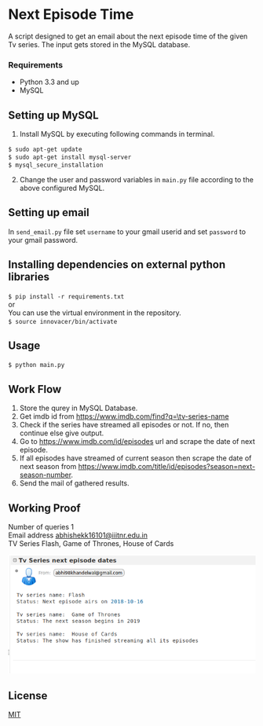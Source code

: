 # Next Episode Time

A script designed to get an email about the next episode time of the given Tv series. The input gets stored in the MySQL database.

### Requirements
* Python 3.3 and up
* MySQL

## Setting up MySQL
1. Install MySQL by executing following commands in terminal.

```
$ sudo apt-get update
$ sudo apt-get install mysql-server
$ mysql_secure_installation
```
2. Change the user and password variables in `main.py` file according to the above configured MySQL.

## Setting up email
In `send_email.py` file set `username` to your gmail userid and set `password` to your gmail password.

## Installing dependencies on external python libraries
`$ pip install -r requirements.txt`
</br> or </br>
You can use the virtual environment in the repository. </br>
`$ source innovacer/bin/activate`

## Usage
`$ python main.py`

## Work Flow
1. Store the qurey in MySQL Database.
2. Get imdb id from https://www.imdb.com/find?q=\tv-series-name
3. Check if the series have streamed all episodes or not. If no, then continue else give output.
4. Go to https://www.imdb.com/id/episodes url and scrape the date of next episode.
5. If all episodes have streamed of current season then scrape the date of next season from https://www.imdb.com/title/id/episodes?season=next-season-number.
6. Send the mail of gathered results. 

## Working Proof

Number of queries 1 </br>
Email address abhishekk16101@iiitnr.edu.in </br>
TV Series Flash, Game of Thrones, House of Cards 

![Working Proof](WorkingProof.png)



## License
[MIT](https://choosealicense.com/licenses/mit/)
